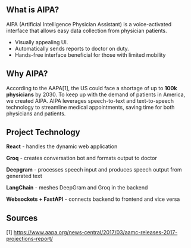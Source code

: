 ## What is AIPA? 

AIPA (Artificial Intelligence Physician Assistant) is a voice-activated interface that allows easy data collection from physician patients. 

* Visually appealing UI.
* Automatically sends reports to doctor on duty.
* Hands-free interface beneficial for those with limited mobility

## Why AIPA?

According to the AAPA[1], the US could face a shortage of up to **100k physicians** by 2030. To keep up with the demand of patients in America, we created AIPA. AIPA leverages speech-to-text and text-to-speech technology to streamline medical appointments, saving time for both physicians and patients.

## Project Technology

**React** - handles the dynamic web application

**Groq** - creates conversation bot and formats output to doctor

**Deepgram** - processes speech input and produces speech output from generated text

**LangChain** - meshes DeepGram and Groq in the backend

**Websockets + FastAPI** - connects backend to frontend and vice versa

## Sources

[1]  https://www.aapa.org/news-central/2017/03/aamc-releases-2017-projections-report/
